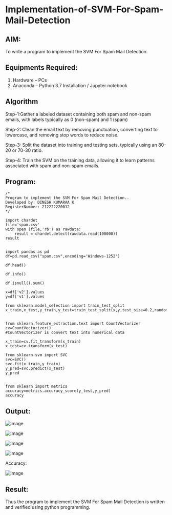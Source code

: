 # Implementation-of-SVM-For-Spam-Mail-Detection

## AIM:
To write a program to implement the SVM For Spam Mail Detection.

## Equipments Required:
1. Hardware – PCs
2. Anaconda – Python 3.7 Installation / Jupyter notebook

## Algorithm
Step-1:Gather a labeled dataset containing both spam and non-spam emails, with labels typically as 0 (non-spam) and 1 (spam)

Step-2: Clean the email text by removing punctuation, converting text to lowercase, and removing stop words to reduce noise.

Step-3: Split the dataset into training and testing sets, typically using an 80-20 or 70-30 ratio.

Step-4: Train the SVM on the training data, allowing it to learn patterns associated with spam and non-spam emails.

## Program:
```
/*
Program to implement the SVM For Spam Mail Detection..
Developed by: DINESH KUMARAA K
RegisterNumber: 212222220012
*/
```
```
import chardet
file='spam.csv'
with open (file,'rb') as rawdata:
    result = chardet.detect(rawdata.read(100000))
result


import pandas as pd
df=pd.read_csv("spam.csv",encoding='Windows-1252')

df.head()

df.info()

df.isnull().sum()

x=df['v2'].values
y=df['v1'].values

from sklearn.model_selection import train_test_split
x_train,x_test,y_train,y_test=train_test_split(x,y,test_size=0.2,random_state=0)


from sklearn.feature_extraction.text import CountVectorizer
cv=CountVectorizer()
#CountVectorizer is convert text into numerical data

x_train=cv.fit_transform(x_train)
x_test=cv.transform(x_test)

from sklearn.svm import SVC
svc=SVC()
svc.fit(x_train,y_train)
y_pred=svc.predict(x_test)
y_pred


from sklearn import metrics
accuracy=metrics.accuracy_score(y_test,y_pred)
accuracy
```


## Output:

![image](https://github.com/user-attachments/assets/169fec4a-a86b-4504-9b3d-e7b2738b168b)

![image](https://github.com/user-attachments/assets/2b903aa2-7226-42c2-afae-03b12ebcbc65)

![image](https://github.com/user-attachments/assets/5d6c9720-b536-496b-9d8d-8c201dab4002)

![image](https://github.com/user-attachments/assets/d6994dbd-4c5f-4df5-8845-99a68656b101)

Accuracy:

![image](https://github.com/user-attachments/assets/dba52b05-04e6-4fd6-b7d9-c965d651cece)


## Result:
Thus the program to implement the SVM For Spam Mail Detection is written and verified using python programming.
